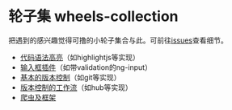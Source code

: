 # 轮子集 wheels-collection

把遇到的感兴趣觉得可撸的小轮子集合与此。可前往[issues](https://github.com/linesh-simplicity/wheels-collection/issues)查看细节。

* [代码语法高亮](https://github.com/linesh-simplicity/wheels-collection/issues/1)（如highlightjs等实现）
* [输入框插件](https://github.com/linesh-simplicity/wheels-collection/issues/2)（如带validation的ng-input）
* [基本的版本控制](https://github.com/linesh-simplicity/wheels-collection/issues/4)（如git等实现）
* [版本控制的工作流](https://github.com/linesh-simplicity/wheels-collection/issues/5)（如hub等实现）
* [爬虫及框架](https://github.com/linesh-simplicity/wheels-collection/issues/7)
